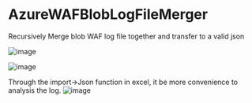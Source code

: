 # AzureWAFBlobLogFileMerger
Recursively Merge blob WAF log file together and transfer to a valid json

![image](https://user-images.githubusercontent.com/4847562/113268634-2a166980-930a-11eb-845c-99e193b0add5.png)

![image](https://user-images.githubusercontent.com/4847562/113268508-09e6aa80-930a-11eb-8471-496a33df0b98.png)

Through the import->Json function in excel, it be more convenience to analysis the log.
![image](https://user-images.githubusercontent.com/4847562/113268698-3c90a300-930a-11eb-9d6b-15b4b4348994.png)
